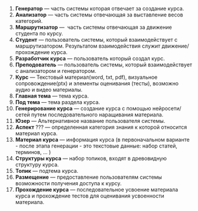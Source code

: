 1. **Генератор** — часть системы которая отвечает за создание курса.
2. **Анализатор** — часть системы отвечающая за выставление весов категорий.
3. **Маршрутизатор** —  часть системы отвечающая за движение студента по курсу. 
4. **Студент** — пользователь системы, который взаимодействует с маршрутизатором. Результатом взаимодействия служит движение/прохождение курса. 
5. **Разработчик курса** — пользователь который создал курс.
6. **Преподователь** — пользователь системы, который взаимодействует с анализатором и генератором.
7. **Курс** — Текстовый материал(word, txt, pdf), визуальное сопровождение(ptx) и элементы оценивания (тесты), возможно аудио и видео материалы. 
8. **Главная тема** — тема курса. 
9. **Под тема** — тема раздела курса. 
10. **Генерирование курса** — создание курса с помощью нейросети/сетей путем последовательного наращивания материала. 
11. **Юзер** — Альтернативное название пользователя системы.
12. **Аспект** ??? — определенная категория знания к которой относится материал курса.
13. **Материал курса** — информация курса (в первоначальном варианте - после этапа генерации - это текстовые данные: набор статей, терминов, ... )
14. **Структуры курса** — набор топиков, входят в древовидную структуру курса. 
15. **Топик** — подтема курса. 
16. **Размещение** — предоставление пользователям системы возможности получения доступа к курсу.
17. **Прохождение курса** — последовательное усвоение материала курса и прохождение тестов для оценивания усвоенности материала. 
